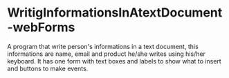 # WritigInformationsInAtextDocument-webForms
A program that write person's informations in a text document, this informations are name, email and product he/she writes using his/her keyboard. It has one form with text boxes and labels to show what to insert and buttons to make events. 
